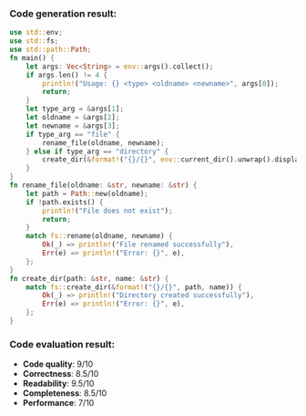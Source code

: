 ### Code generation result:
```rust
use std::env;
use std::fs;
use std::path::Path;
fn main() {
    let args: Vec<String> = env::args().collect();
    if args.len() != 4 {
        println!("Usage: {} <type> <oldname> <newname>", args[0]);
        return;
    }
    let type_arg = &args[1];
    let oldname = &args[2];
    let newname = &args[3];
    if type_arg == "file" {
        rename_file(oldname, newname);
    } else if type_arg == "directory" {
        create_dir(&format!("{}/{}", env::current_dir().unwrap().display(), oldname), &format!("{}", newname));
    }
}
fn rename_file(oldname: &str, newname: &str) {
    let path = Path::new(oldname);
    if !path.exists() {
        println!("File does not exist");
        return;
    }
    match fs::rename(oldname, newname) {
        Ok(_) => println!("File renamed successfully"),
        Err(e) => println!("Error: {}", e),
    };
}
fn create_dir(path: &str, name: &str) {
    match fs::create_dir(&format!("{}/{}", path, name)) {
        Ok(_) => println!("Directory created successfully"),
        Err(e) => println!("Error: {}", e),
    };
}
```
### Code evaluation result:
- **Code quality**: 9/10
- **Correctness**: 8.5/10
- **Readability**: 9.5/10
- **Completeness**: 8.5/10
- **Performance**: 7/10

